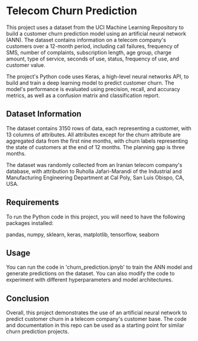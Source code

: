 # Telecom Churn Prediction
This project uses a dataset from the UCI Machine Learning Repository to build a customer churn prediction model using an artificial neural network (ANN). The dataset contains information on a telecom company's customers over a 12-month period, including call failures, frequency of SMS, number of complaints, subscription length, age group, charge amount, type of service, seconds of use, status, frequency of use, and customer value.

The project's Python code uses Keras, a high-level neural networks API, to build and train a deep learning model to predict customer churn. The model's performance is evaluated using precision, recall, and accuracy metrics, as well as a confusion matrix and classification report.

## Dataset Information
The dataset contains 3150 rows of data, each representing a customer, with 13 columns of attributes. All attributes except for the churn attribute are aggregated data from the first nine months, with churn labels representing the state of customers at the end of 12 months. The planning gap is three months.

The dataset was randomly collected from an Iranian telecom company's database, with attribution to Ruholla Jafari-Marandi of the Industrial and Manufacturing Engineering Department at Cal Poly, San Luis Obispo, CA, USA.

## Requirements
To run the Python code in this project, you will need to have the following packages installed:

pandas, numpy, sklearn, keras, matplotlib, tensorflow, seaborn

## Usage
You can run the code in 'churn_prediction.ipnyb' to train the ANN model and generate predictions on the dataset. You can also modify the code to experiment with different hyperparameters and model architectures.

## Conclusion
Overall, this project demonstrates the use of an artificial neural network to predict customer churn in a telecom company's customer base. The code and documentation in this repo can be used as a starting point for similar churn prediction projects.
